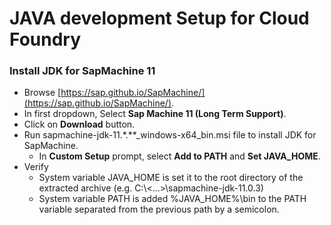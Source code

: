 # JAVA development Setup for Cloud Foundry

### Install JDK for SapMachine 11

- Browse [https://sap.github.io/SapMachine/](https://sap.github.io/SapMachine/).
- In first dropdown, Select **Sap Machine 11 (Long Term Support)**.
- Click on **Download** button.
- Run sapmachine-jdk-11.*.**_windows-x64_bin.msi file to install JDK for SapMachine.
    - In **Custom Setup** prompt, select **Add to PATH** and **Set JAVA_HOME**.
- Verify
    - System variable JAVA_HOME is set it to the root directory of the extracted archive (e.g. C:\\<...>\sapmachine-jdk-11.0.3)
    - System variable PATH is added %JAVA_HOME%\bin to the PATH variable separated from the previous path by a semicolon.